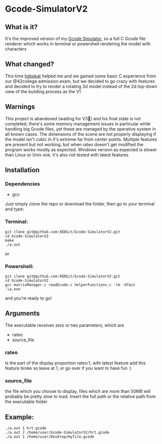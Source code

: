 # Gcode-SimulatorV2

## What is it?
It's the improved version of my [Gcode Simulator](https://github.com/XEDGit/Gcode-Simulator), so a full C Gcode file renderer 
which works in terminal or powershell rendering the model with characters

## What changed?
This time [hebekat](https://github.com/hebekat) helped me and we gained some basic C experience
from our @42college admission exam, but we decided to go crazy with features and decided to try
to render a rotating 3d model instead of the 2d top-down view of the building process as the V1

## Warnings
This project is abandoned (waiting for V3:pray:) and his final state is not completed, there's 
some memory management issues in particular while handling big Gcode files, yet these are 
managed by the operative system in all known cases.
The dimensions of the scene are not properly displaying if the model isn't cubic in it's extreme far from center points.
Multiple features are present but not working, but when rateo doesn't get modified the program works mostly as expected.
Windows version as expected is slower than Linux or Unix one, it's also not tested with latest
features

## Installation
### Dependencies
  * gcc

Just simply clone the repo or download the folder, then go to your terminal and type:
### Terminal:
    git clone git@github.com:XEDGit/Gcode-SimulatorV2.git
    cd Gcode-SimulatorV2
    make
    ./a.out
or
### Powershell:
    git clone git@github.com:XEDGit/Gcode-SimulatorV2.git
    cd Gcode-SimulatorV2
    gcc matrixManager.c readGcode.c helperFunctions.c -lm -Ofast
    .\a.exe
and you're ready to go!

## Arguments
The executable receives zero or two parameters, which are
 * rateo
 * source_file

### rateo
Is the part of the display proportion rateo:1, with latest feature add this feature broke so leave at 1, or go over if you want to have fun :)
### source_file
the file which you choose to display, files which are more than 50MB will probably be pretty slow to load. Insert the full path or the relative path from the executable folder

## Example:
    ./a.out 1 hrt.gcode
    ./a.out 2 /home/user/Gcode-SimulatorV2/hrt.gcode
    ./a.out 1 /home/user/Desktop/myfile.gcode
